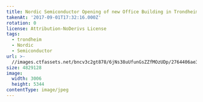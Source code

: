 ```yaml
---
title: Nordic Semiconductor Opening of new Office Building in Trondheim
takenAt: '2017-09-01T17:32:16.000Z'
rotation: 0
license: Attribution-NoDerivs License
tags:
  - trondheim
  - Nordic
  - Semiconductor
url: >-
  //images.ctfassets.net/bncv3c2gt878/6jNs38uUfunGsZZfMOzUDp/2764406ae38f06e0f5a8721ea4ba795d/nordic-semiconductor-opening-of-new-office-building-in-trondheim_37006148895_o
size: 4829128
image:
  width: 3006
  height: 5344
contentType: image/jpeg
---
```


